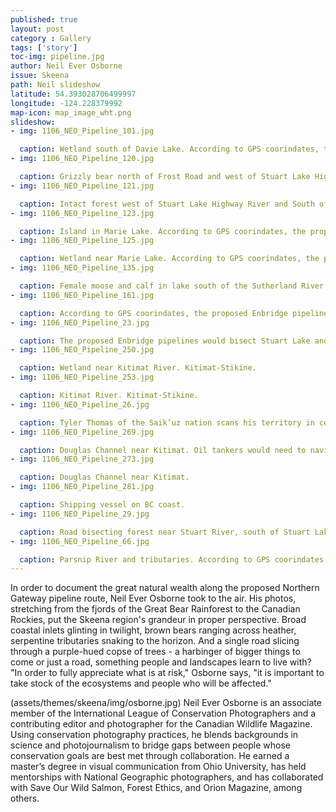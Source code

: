 ```yaml
---
published: true
layout: post
category : Gallery
tags: ['story']
toc-img: pipeline.jpg
author: Neil Ever Osborne
issue: Skeena
path: Neil slideshow
latitude: 54.393028706499997
longitude: -124.228379992
map-icon: map_image_wht.png
slideshow:
- img: 1106_NEO_Pipeline_101.jpg

  caption: Wetland south of Davie Lake. According to GPS coorindates, the proposed Enbridge pipelines would be built one-third of a mile from this location.
- img: 1106_NEO_Pipeline_120.jpg

  caption: Grizzly bear north of Frost Road and west of Stuart Lake Highway. According to GPS coorindates, the proposed Enbridge pipelines would be built less than half a mile from this location.
- img: 1106_NEO_Pipeline_121.jpg

  caption: Intact forest west of Stuart Lake Highway River and South of Frost Road. According to GPS coorindates, the proposed Enbridge pipelines would be built less than three miles from this location.
- img: 1106_NEO_Pipeline_123.jpg

  caption: Island in Marie Lake. According to GPS coorindates, the proposed Enbridge pipelines would be built less than a mile and a half south of this location. 
- img: 1106_NEO_Pipeline_125.jpg

  caption: Wetland near Marie Lake. According to GPS coorindates, the proposed Enbridge pipelines would be built less than a mile and a half south of this location. 
- img: 1106_NEO_Pipeline_135.jpg

  caption: Female moose and calf in lake south of the Sutherland River Provincial Protected Area. According to GPS coorindates, the proposed Enbridge pipelines would be built less than one-third of a mile from this location. 
- img: 1106_NEO_Pipeline_161.jpg

  caption: According to GPS coorindates, the proposed Enbridge pipelines would need to tunnel through portions of the Canadian Rockies near here.
- img: 1106_NEO_Pipeline_23.jpg

  caption: The proposed Enbridge pipelines would bisect Stuart Lake and Stuart River near here.
- img: 1106_NEO_Pipeline_250.jpg

  caption: Wetland near Kitimat River. Kitimat-Stikine.
- img: 1106_NEO_Pipeline_253.jpg

  caption: Kitimat River. Kitimat-Stikine.
- img: 1106_NEO_Pipeline_26.jpg

  caption: Tyler Thomas of the Saik’uz nation scans his territory in central British Columbia, which the pipelines would bisect. The Saik’uz are one of more than 75 First Nation groups to speak out against the project. “Our nations are the wall this pipeline will not break through,” says Larry Nooski, Chief of the Nadleh Whut’en. 
- img: 1106_NEO_Pipeline_269.jpg

  caption: Douglas Channel near Kitimat. Oil tankers would need to navigate these waters to reach the tanker terminal near Kitimat.
- img: 1106_NEO_Pipeline_273.jpg

  caption: Douglas Channel near Kitimat. 
- img: 1106_NEO_Pipeline_281.jpg

  caption: Shipping vessel on BC coast.
- img: 1106_NEO_Pipeline_29.jpg

  caption: Road bisecting forest near Stuart River, south of Stuart Lake. 
- img: 1106_NEO_Pipeline_66.jpg

  caption: Parsnip River and tributaries. According to GPS coorindates, the proposed Enbridge pipelines would be built less than 6 miles north of this location. 
---
```

 In order to document the great natural wealth along the proposed Northern Gateway pipeline route, Neil Ever Osborne took to the air. His photos, stretching from the fjords of the Great Bear Rainforest to the Canadian Rockies, put the Skeena region's grandeur in proper perspective. Broad coastal inlets glinting in twilight, brown bears ranging across heather, serpentine tributaries snaking to the horizon. And a single road slicing through a purple-hued copse of trees - a harbinger of bigger things to come or just a road, something people and landscapes learn to live with? "In order to fully appreciate what is at risk," Osborne says, "it is important to take stock of the ecosystems and people who will be affected."

(assets/themes/skeena/img/osborne.jpg)
Neil Ever Osborne is an associate member of the International League of Conservation Photographers and a contributing editor and photographer for the Canadian Wildlife Magazine. Using conservation photography practices, he blends backgrounds in science and photojournalism to bridge gaps between people whose conservation goals are best met through collaboration. He earned a master’s degree in visual communication from Ohio University, has held mentorships with National Geographic photographers, and has collaborated with Save Our Wild Salmon, Forest Ethics, and Orion Magazine, among others. 
